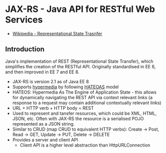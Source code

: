 # JAX-RS - Java API for RESTful Web Services

* [Wikipedia - Representational State Trasnfer](https://en.wikipedia.org/wiki/Representational_state_transfer)

## Introduction

Java's implementation of REST (Representational State Transfer), which simplifies the creation of the RESTful API. Originally standardised in EE 6, and then improved in EE 7 and EE 8.

* JAX-RS is version 2.1 as of Java EE 8
* Supports [hypermedia](https://en.wikipedia.org/wiki/Hypermedia) by following [HATEOAS](https://en.wikipedia.org/wiki/HATEOAS) model
* HATEOS: Hypermedia As The Engine of Application State - this allows for dynamically navigating the REST API via context relevant links (a response to a request may contain additional contextually relevant links)
* URL + HTTP verb + HTTP body = REST
* Used to represent and tansfer resources, which could be XML, HTML, JSON, etc. Often with JAX-RS the resource is a serialised POJO represented as a JSON string.
* Similar to CRUD (map CRUD to equivalent HTTP verbs): Create -> Post, Read -> GET, Update -> PUT, Delete -> DELETE
* Provides a server and client API
  * Client API is a higher level abstraction than HttpURLConnection